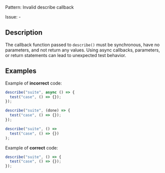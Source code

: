 Pattern: Invalid describe callback

Issue: -

## Description

The callback function passed to `describe()` must be synchronous, have no parameters, and not return any values. Using async callbacks, parameters, or return statements can lead to unexpected test behavior.

## Examples

Example of **incorrect** code:
```javascript
describe("suite", async () => {
  test("case", () => {});
});

describe("suite", (done) => {
  test("case", () => {});
});

describe("suite", () => 
  test("case", () => {})
);
```

Example of **correct** code:
```javascript
describe("suite", () => {
  test("case", () => {});
});
```